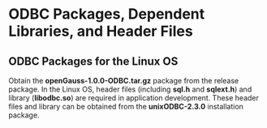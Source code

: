 # ODBC Packages, Dependent Libraries, and Header Files<a name="EN-US_TOPIC_0244721234"></a>

## ODBC Packages for the Linux OS<a name="en-us_topic_0237120406_en-us_topic_0059778054_s4f531225ebb34e5a9d05a3042695060d"></a>

Obtain the  **openGauss-1.0.0-ODBC.tar.gz**  package from the release package. In the Linux OS, header files \(including  **sql.h**  and  **sqlext.h**\) and library \(**libodbc.so**\) are required in application development. These header files and library can be obtained from the  **unixODBC-2.3.0**  installation package.

